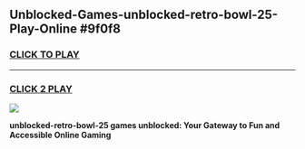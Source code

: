
## Unblocked-Games-unblocked-retro-bowl-25-Play-Online #9f0f8
<h3>
<a href="https://news.freeplayer.one?title=unblocked-retro-bowl-25&ref=3">CLICK TO PLAY</a></h3>
<hr>

<h3>
<a href="https://news.freeplayer.one?title=unblocked-retro-bowl-25&ref=3">CLICK 2 PLAY</a>
  
</h3>

<a href="https://news.freeplayer.one?title=unblocked-retro-bowl-25&ref=3"><img src="https://clearcache.store/games.png"></a>


**unblocked-retro-bowl-25 games unblocked: Your Gateway to Fun and Accessible Online Gaming**
